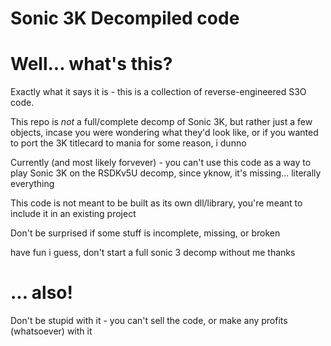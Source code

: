 # Sonic 3K Decompiled code

# Well... what's this?
Exactly what it says it is - this is a collection of reverse-engineered S3O code.

This repo is *not* a full/complete decomp of Sonic 3K, but rather just a few objects, incase you were wondering what they'd look like, or if you wanted to port the 3K titlecard to mania for some reason, i dunno

Currently (and most likely forvever) - you can't use this code as a way to play Sonic 3K on the RSDKv5U decomp, since yknow, it's missing... literally everything

This code is not meant to be built as its own dll/library, you're meant to include it in an existing project

Don't be surprised if some stuff is incomplete, missing, or broken

have fun i guess, don't start a full sonic 3 decomp without me thanks

# ... also!
Don't be stupid with it - you can't sell the code, or make any profits (whatsoever) with it
